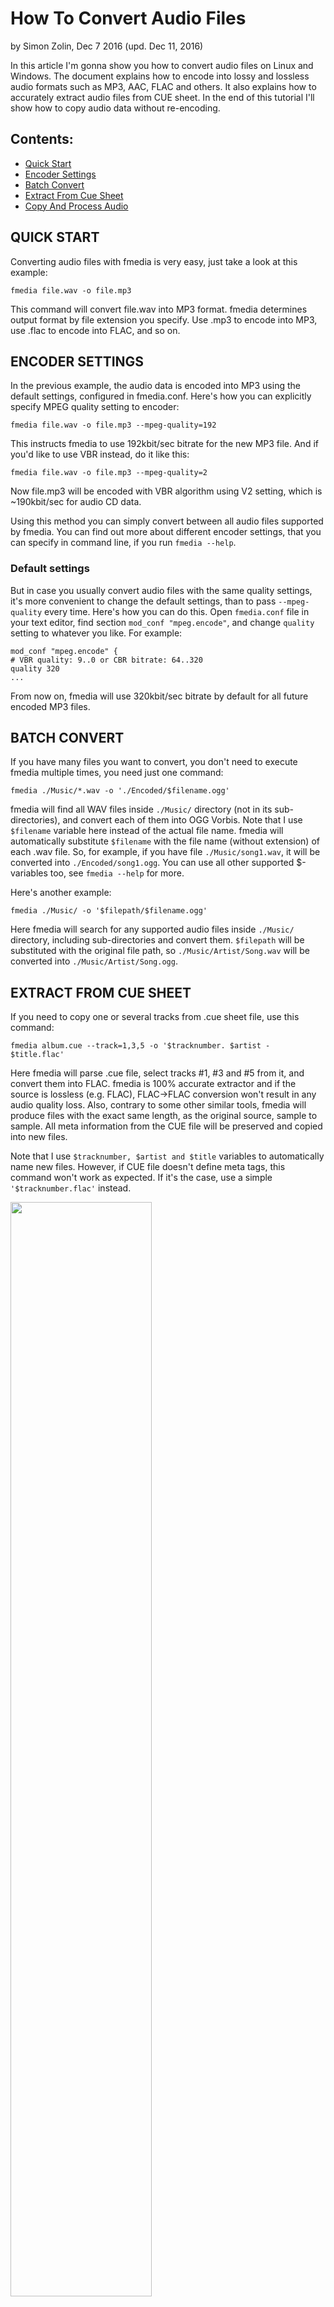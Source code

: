 # How To Convert Audio Files

by Simon Zolin, Dec 7 2016 (upd. Dec 11, 2016)

In this article I'm gonna show you how to convert audio files on Linux and Windows.  The document explains how to encode into lossy and lossless audio formats such as MP3, AAC, FLAC and others.  It also explains how to accurately extract audio files from CUE sheet.  In the end of this tutorial I'll show how to copy audio data without re-encoding.

## Contents:
* [Quick Start](#quickstart)
* [Encoder Settings](#enc_sett)
* [Batch Convert](#batch)
* [Extract From Cue Sheet](#cue)
* [Copy And Process Audio](#copy)


<a name="quickstart"></a>
## QUICK START

Converting audio files with fmedia is very easy, just take a look at this example:

	fmedia file.wav -o file.mp3

This command will convert file.wav into MP3 format.  fmedia determines output format by file extension you specify.  Use .mp3 to encode into MP3, use .flac to encode into FLAC, and so on.


<a name="enc_sett"></a>
## ENCODER SETTINGS

In the previous example, the audio data is encoded into MP3 using the default settings, configured in fmedia.conf.  Here's how you can explicitly specify MPEG quality setting to encoder:

	fmedia file.wav -o file.mp3 --mpeg-quality=192

This instructs fmedia to use 192kbit/sec bitrate for the new MP3 file.  And if you'd like to use VBR instead, do it like this:

	fmedia file.wav -o file.mp3 --mpeg-quality=2

Now file.mp3 will be encoded with VBR algorithm using V2 setting, which is ~190kbit/sec for audio CD data.

Using this method you can simply convert between all audio files supported by fmedia.  You can find out more about different encoder settings, that you can specify in command line, if you run `fmedia --help`.

### Default settings

But in case you usually convert audio files with the same quality settings, it's more convenient to change the default settings, than to pass `--mpeg-quality` every time.  Here's how you can do this.  Open `fmedia.conf` file in your text editor, find section `mod_conf "mpeg.encode"`, and change `quality` setting to whatever you like.  For example:

	mod_conf "mpeg.encode" {
	# VBR quality: 9..0 or CBR bitrate: 64..320
	quality 320
	...

From now on, fmedia will use 320kbit/sec bitrate by default for all future encoded MP3 files.


<a name="batch"></a>
## BATCH CONVERT

If you have many files you want to convert, you don't need to execute fmedia multiple times, you need just one command:

	fmedia ./Music/*.wav -o './Encoded/$filename.ogg'

fmedia will find all WAV files inside `./Music/` directory (not in its sub-directories), and convert each of them into OGG Vorbis.  Note that I use `$filename` variable here instead of the actual file name.  fmedia will automatically substitute `$filename` with the file name (without extension) of each .wav file.  So, for example, if you have file `./Music/song1.wav`, it will be converted into `./Encoded/song1.ogg`.  You can use all other supported $-variables too, see `fmedia --help` for more.

Here's another example:

	fmedia ./Music/ -o '$filepath/$filename.ogg'

Here fmedia will search for any supported audio files inside `./Music/` directory, including sub-directories and convert them.  `$filepath` will be substituted with the original file path, so `./Music/Artist/Song.wav` will be converted into `./Music/Artist/Song.ogg`.


<a name="cue"></a>
## EXTRACT FROM CUE SHEET

If you need to copy one or several tracks from .cue sheet file, use this command:

	fmedia album.cue --track=1,3,5 -o '$tracknumber. $artist - $title.flac'

Here fmedia will parse .cue file, select tracks #1, #3 and #5 from it, and convert them into FLAC.  fmedia is 100% accurate extractor and if the source is lossless (e.g. FLAC), FLAC->FLAC conversion won't result in any audio quality loss.  Also, contrary to some other similar tools, fmedia will produce files with the exact same length, as the original source, sample to sample.  All meta information from the CUE file will be preserved and copied into new files.

Note that I use `$tracknumber, $artist and $title` variables to automatically name new files.  However, if CUE file doesn't define meta tags, this command won't work as expected.  If it's the case, use a simple `'$tracknumber.flac'` instead.

<img src="cue-extract.png" width="67%" height="67%"/>

### Meta

You may set (or overwrite) meta information when extracting from CUE, for example:

	fmedia album.cue --track=1,3,5 -o '$title.flac' --meta='artist=ArtistName'

New FLAC files will have meta tag `ARTIST` set to ArtistName, even if CUE sheet file defines `ARTIST` tag to another value.

### Extract from multiple .cue files

It's possible to process multiple CUE sheets with just a single command:

	fmedia album1.cue album2.cue album3.cue -o './$artist/$year - $album/$tracknumber. $title.flac'

This command will parse .cue files one by one and extract all tracks from them into current directory.  Output files will be automatically named from meta data, e.g. `./Jimi Hendrix/1967 - Are You Experienced/01. Purple Haze.flac`.

### Re-encode

If you wish to convert tracks directly to another format, you can use this command:

	fmedia album.cue --track=1,3,5 -o '$tracknumber. $artist - $title.m4a' --aac-quality=192

Here fmedia will convert tracks from CUE file to AAC using 192kbit/sec bitrate.

### Pre-gaps

You can configure or skip track pregaps, if you want to.  Use `--cue-gaps=N` parameter for this:

* `--cue-gaps=0`: skip pregaps:

		track01.index01 .. track02.index00

* `--cue-gaps=1`: (default), gap is added to the previous track:

		track01.index01 .. track02.index01

* `--cue-gaps=2`: gap is added to the previous track (but track01's pregap is preserved):

		track01.index00 .. track02.index01
		track02.index01 .. track03.index01

* `--cue-gaps=3`: gap is added to the beginning of the current track:

		track01.index00 .. track02.index00


<a name="copy"></a>
## COPY AND PROCESS AUDIO

### Copy without re-encoding

You may copy OGG or MP3 streams as-is, without re-encoding.  For example:

	fmedia file.mp3 --stream-copy --seek=1:00 --until=2:00 -o file-cut.mp3

This command will copy MP3 audio data from 1:00 to 2:00 into a new file.  This new file will have the exact same quality as the source.  Note however, that seeking may not always be accurate, so always check the output file.

### Advanced conversion

The command below will show how to order fmedia to do more advanced audio processing:

	fmedia file-int24-48000.flac --format=int16 --rate=44100 --gain=6 -o file-int16-44100.flac

In this example, the input FLAC file with 48kHz/24bit format will be converted into FLAC file with 44.1kHz/16bit format (Audio CD quality).  `--gain=6` parameter is used to apply gain +6.0dB, because the audio in input file is too quiet.

### Audio data checksum

It's sometimes useful to check whether lossless conversion is accurate.  You can use fmedia to check that:

	fmedia *.flac --pcm-peaks --pcm-crc

It will print PCM peaks information along with CRC for each audio channel.

<img src="pcm-crc.png" width="67%" height="67%"/>


## CONCLUSION

I've described several useful commands that can be used to convert audio files.  You can use many different combinations of parameters to fmedia, see `fmedia --help`.  And don't forget to always check your output files to ensure they sound as expected, especially if you intend to delete the source files.  If you have any questions or suggestions, please send me a message.

